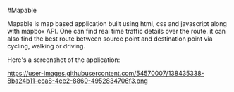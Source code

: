 #Mapable

Mapable is map based application built using html, css and javascript along with mapbox API. One can find real time traffic details over the route. it can also find the best route between source point and destination point via cycling, walking or driving.

Here's a screenshot of the application:

https://user-images.githubusercontent.com/54570007/138435338-8ba24b11-eca8-4ee2-8860-4952834706f3.png